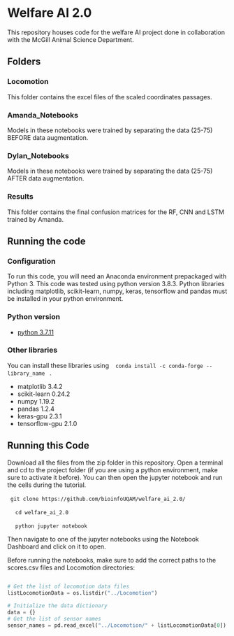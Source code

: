 # Welfare AI 2.0 
This repository houses code for the welfare AI project done in collaboration with the McGill Animal Science Department.

## Folders

### Locomotion
This folder contains the excel files of the scaled coordinates passages. 

### Amanda_Notebooks
Models in these notebooks were trained by separating the data (25-75) BEFORE data augmentation. 

### Dylan_Notebooks
Models in these notebooks were trained by separating the data (25-75) AFTER data augmentation. 

### Results
This folder contains the final confusion matrices for the RF, CNN and LSTM trained by Amanda. 

 
 ## Running the code
 
### Configuration
To run this code, you will need an Anaconda environment prepackaged with Python 3. This code was tested using python version 3.8.3. Python libraries including matplotlib, scikit-learn, numpy, keras, tensorflow and pandas must be installed in your python environment. 

### Python version
* [python 3.7.11](https://www.python.org/downloads/release/python-3711/)

### Other libraries 
You can install these libraries using  ` ` ` conda install -c conda-forge --library_name ` ` `.
* matplotlib 3.4.2
* scikit-learn 0.24.2
* numpy 1.19.2
* pandas 1.2.4
* keras-gpu 2.3.1
* tensorflow-gpu 2.1.0

## Running this Code
Download all the files from the zip folder in this repository. Open a terminal and cd to the project folder (if you are using a python environment, make sure to activate it before). You can then open the jupyter notebook and run the cells during the tutorial. 

` ` ` git clone https://github.com/bioinfoUQAM/welfare_ai_2.0/ ` ` ` 

` ` `  cd welfare_ai_2.0  ` ` ` 
  
` ` `  python jupyter notebook  ` ` ` 
 
Then navigate to one of the jupyter notebooks using the Notebook Dashboard and click on it to open. 

Before running the notebooks, make sure to add the correct paths to the scores.csv files and Locomotion directories: 

```python
 
# Get the list of locomotion data files 
listLocomotionData = os.listdir("../Locomotion")

# Initialize the data dictionary
data = {}
# Get the list of sensor names
sensor_names = pd.read_excel("../Locomotion/" + listLocomotionData[0]).columns

 ``` 


 
